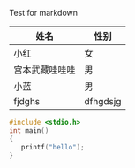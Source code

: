 Test for markdown

姓名 | 性别
--- | -----
小红 | 女
宫本武藏哇哇哇 | 男
小蓝 | 男
fjdghs | dfhgdsjg

```c
#include <stdio.h>
int main()
{
   printf("hello");
}
```
